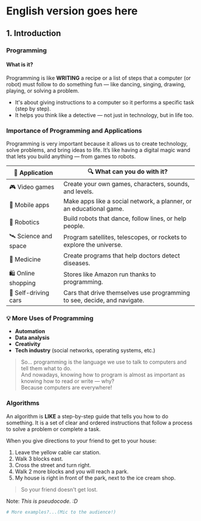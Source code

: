 # English version goes here

## 1. Introduction

### Programming

#### What is it?

Programming is like **WRITING** a recipe or a list of steps that a computer (or robot) must follow to do something fun — like dancing, singing, drawing, playing, or solving a problem.

- It's about giving instructions to a computer so it performs a specific task (step by step).
- It helps you think like a detective — not just in technology, but in life too.

### Importance of Programming and Applications

Programming is very important because it allows us to create technology, solve problems, and bring ideas to life. It’s like having a digital magic wand that lets you build anything — from games to robots.

| 🌟 Application         | 🔍 What can you do with it?                                                     |
|------------------------|----------------------------------------------------------------------------------|
| 🎮 Video games         | Create your own games, characters, sounds, and levels.                          |
| 📱 Mobile apps         | Make apps like a social network, a planner, or an educational game.             |
| 🤖 Robotics            | Build robots that dance, follow lines, or help people.                          |
| 🛰️ Science and space   | Program satellites, telescopes, or rockets to explore the universe.             |
| 🏥 Medicine            | Create programs that help doctors detect diseases.                              |
| 🛍️ Online shopping     | Stores like Amazon run thanks to programming.                                   |
| 🚗 Self-driving cars   | Cars that drive themselves use programming to see, decide, and navigate.        |

### 💡 More Uses of Programming

- **Automation**  
- **Data analysis**  
- **Creativity**  
- **Tech industry** (social networks, operating systems, etc.)

> So... programming is the language we use to talk to computers and tell them what to do.  
> And nowadays, knowing how to program is almost as important as knowing how to read or write — why?  
> Because computers are everywhere!

### Algorithms

An algorithm is **LIKE** a step-by-step guide that tells you how to do something. It is a set of clear and ordered instructions that follow a process to solve a problem or complete a task.

When you give directions to your friend to get to your house:

1. Leave the yellow cable car station.
2. Walk 3 blocks east.
3. Cross the street and turn right.
4. Walk 2 more blocks and you will reach a park.
5. My house is right in front of the park, next to the ice cream shop.

> So your friend doesn't get lost.

Note: _This is pseudocode. :D_

``` Python
# More examples?...(Mic to the audience!)
```

